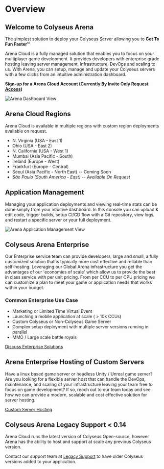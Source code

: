 # Overview

## Welcome to Colyseus Arena
The simplest solution to deploy your Colyseus Server allowing you to **Get To Fun Faster™**

Arena Cloud  is a fully managed solution that enables you to focus on your multiplayer game development. It provides developers with enterprise grade hosting leaving server management, infrastructure, DevOps and scaling to us. With Arena, you can setup, manage and update your Colyseus servers with a few clicks from an intuitive administration dashboard.

**[Sign-up](https://https://console.colyseus.io/register) for a Arena Cloud Account (Currently By Invite Only [Request Access](https://www.colyseus.io/arena))**

![Arena Dashboard View](../../images/dashboard-view.jpg)

## Arena Cloud Regions
Arena Cloud is available in multiple regions with custom region deployments available on request.

- N. Virginia (USA - East 1)
- Ohio (USA - East 2)
- N. California (USA - West 1)
- Mumbai (Asia Pacific - South)
- Ireland (Europe - West)
- Frankfurt (Europe - Central)
- Seoul (Asia Pacific - North East) -- Coming Soon
- *São Paulo (South America - East) -- Available On Request*

## Application Management 
Managing your application deployments and viewing real-time stats can be done simply from your intuitive dashboard. In this console you can upload & edit code, trigger builds, setup CI/CD flow with a Git repository, view logs, and restart a specific server or your full deployment.

![Arena Application Management View](../../images/app-manage-view.jpg)


## Colyseus Arena Enterprise
Our Enterprise service team can provide developers, large and small, a fully customized solution that is typically more cost effective and reliable than self-hosting. Leveraging our Global Arena infrastructure you get the advantages of our 'economies of scale' which allow us to provide the best in class service with per unit pricing. From per CCU to per CPU pricing we can customize a plan to meet your game or application needs that works within your budget. 

### Common Enterprise Use Case 
- Marketing or Limited Time Virtual Event
- Launching a mobile application at scale ( > 10k CCUs)
- Custom Colyseus or Non-Colyseus Game Server
- Complex setup deployment with multiple server versions running in parallel
- MMO / Large scale battle royals

[Discuss Enterprise Solutions](mailto:contact@lucidsight.com)

## Arena Enterprise Hosting of Custom Servers
Have a linux based game server or headless Unity / Unreal game server? Are you looking for a flexible server host that can handle the DevOps, maintenance, and scaling of your infrastructure leaving your team free to focus on game development? If so, reach out to our team today and see how we can provide a modern, scalable and cost effective solution for server hosting.

[Custom Server Hosting](mailto:support@lucidsight.com)

## Colyseus Arena Legacy Support < 0.14
Arena Cloud runs the latest version of Colyseus Open-source, however Arena has the ability to host and support at scale any previous Colyseus version. 

Contact our support team at [Legacy Support](mailto:support@lucidsight.com) to have older Colyseus versions added to your application. 
